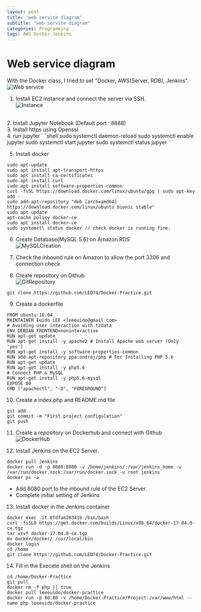 ```yaml
---
layout: post
title: "web service diagram"
subtitle: "web service diagram"
categories: Programming
tags: AWS Docker Jenkins
---
```


# **Web service diagram**

With the Docker class, I tried to set "Docker, AWS(Server, RDB), Jenkins". <br>
![Web service](https://led74.github.io/assets/img/post/diagram.png)

1. Install EC2 instance and connect the server via SSH.<br>
![Instance](https://led74.github.io/assets/img/post/instance.jpg)
<br>
2. Install Jupyter Notebook (Default port : 8888) <br>
3. Install https using Openssl <br>
4. run jupyter
```shell
sudo systemctl daemon-reload
sudo systemctl enable jupyter
sudo systemctl start jupyter
sudo systemctl status jupyer
```

5. Install docker
```shell
sudo apt-update
sudo apt install apt-transport-https
sudo apt install ca-certificates
sudo apt install curl
sudo apt install software-properties-common
curl -fsSL https://download.docker.com/linux/ubuntu/gpg | sudo apt-key add -
sudo add-apt-repository "deb [arch=amd64] https://download.docker.com/linux/ubuntu bionic stable"
sudo apt update
apt-cache policy docker-ce
sudo apt install docker-ce
sudo systemctl status docker // check docker is running fine.
```

6. Create Database(MySQL 5.6) on Amazon RDS <br>
![MySQLCreation](https://led74.github.io/assets/img/post/mysql-creation.png)

7. Check the inbound rule on Amazon to allow the port 3306 and connection check

8. Create repository on Github <br>
![GitRepository](https://led74.github.io/assets/img/post/gitrepository.jpg)<br>
```shell
git clone https://github.com/LED74/Docker-Practice.git
```

9. Create a dockerfile
```shell
FROM ubuntu:18.04
MAINTAINER Euido LEE <leeeuido@gmail.com>
# Avoiding user interaction with tzdata
ENV DEBIAN_FRONTEND=noninteractive
RUN apt-get update
RUN apt-get install -y apache2 # Install Apache web server (Only 'yes')
RUN apt-get install -y software-properties-common
RUN add-apt-repository ppa:ondrej/php # For Installing PHP 5.6
RUN apt-get update
RUN apt-get install -y php5.6
# Connect PHP & MySQL
RUN apt-get install -y php5.6-mysql
EXPOSE 80
CMD ["apachectl", "-D", "FOREGROUND"]
```

10. Create a index.php and README.md file
```shell
git add .
git commit -m "First project configulation"
git push
```

11. Create a repository on Dockerhub and connect with Github <br>
![DockerHub](https://led74.github.io/assets/img/post/dockerhub.jpg)<br>


12. Install Jenkins on the EC2 Server.
```shell
docker pull Jenkins
docker run -d -p 8080:8080 -v /home/jenkins/:/var/jenkins_home -v /var/run/docker.sock:/var/run/docker.sock -u root jenkins
docker ps -a
```
* Add 8080 port to the inbound rule of the EC2 Server.
* Complete initial setting of Jenkins 

13. Install docker in the Jenkins container
```shell
docker exec -it 0fdfae20341b /bin/bash
curl -fsSLO https://get.docker.com/builds/Linux/x86_64/docker-17.04.0-ce.tgz
tar xzvf docker-17.04.0-ce.tgz
mv docker/docker/ /usr/local/bin
docker login
cd /home
git clone https://github.com/LED74/Docker-Practice.git
```

14. Fill in the Execete shell on the Jenkins
```shell
cd /home/Docker-Practice
git pull
docker rm -f php || true
docker pull leeeuido/docker-practice
docker run -p 80:80 -v /home/Docker-Practice/Project:/var/www/html --name php leeeuido/docker-practice
```